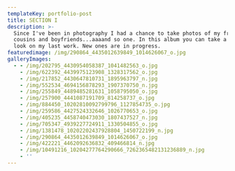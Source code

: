 ```yaml
---
templateKey: portfolio-post
title: SECTION I
description: >-
  Since I've been in photography I had a chance to take photos of my friends,
  cousins and boyfriends...aaaand so one. In this album you can take a quick
  look on my last work. New ones are in progress.
featuredimage: /img/290864_4435012639849_1014626067_o.jpg
galleryImages:
  - - /img/202795_4430954058387_1041482563_o.jpg
    - /img/622392_4439975123908_1328317562_o.jpg
    - /img/217852_4430647810731_1895963797_n.jpg
    - /img/552534_4694156878293_1907370750_n.jpg
    - /img/255849_4489485281631_1058795050_o.jpg
    - /img/257900_4441087191709_814258737_o.jpg
    - /img/884450_10202810092799796_1127854735_o.jpg
    - /img/259586_4427524332646_1026770653_o.jpg
    - /img/405235_4458740473030_1807437527_n.jpg
    - /img/705347_4939227724911_1330504855_o.jpg
    - /img/1381478_10202202437928804_1450722199_n.jpg
    - /img/290864_4435012639849_1014626067_o.jpg
    - /img/422221_4462092636832_409466814_n.jpg
    - /img/10491216_10204277764290666_7262365482131236889_n.jpg
    - ''
---
```


